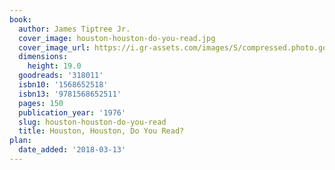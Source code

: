```yaml
---
book:
  author: James Tiptree Jr.
  cover_image: houston-houston-do-you-read.jpg
  cover_image_url: https://i.gr-assets.com/images/S/compressed.photo.goodreads.com/books/1325070167l/318011._SX98_.jpg
  dimensions:
    height: 19.0
  goodreads: '318011'
  isbn10: '1568652518'
  isbn13: '9781568652511'
  pages: 150
  publication_year: '1976'
  slug: houston-houston-do-you-read
  title: Houston, Houston, Do You Read?
plan:
  date_added: '2018-03-13'
---
```

